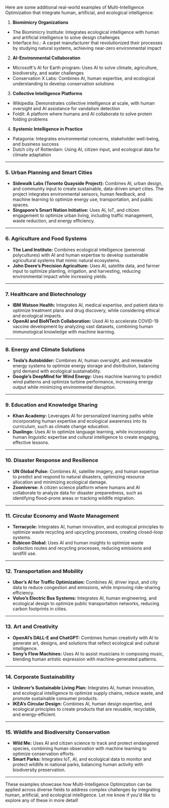 Here are some additional real-world examples of Multi-Intelligence Optimization that integrate human, artificial, and ecological intelligence:

1. **Biomimicry Organizations**
- The Biomimicry Institute: Integrates ecological intelligence with human and artificial intelligence to solve design challenges
- Interface Inc.: A carpet manufacturer that revolutionized their processes by studying natural systems, achieving near-zero environmental impact

2. **AI-Environmental Collaboration**
- Microsoft's AI for Earth program: Uses AI to solve climate, agriculture, biodiversity, and water challenges
- Conservation X Labs: Combines AI, human expertise, and ecological understanding to develop conservation solutions

3. **Collective Intelligence Platforms**
- Wikipedia: Demonstrates collective intelligence at scale, with human oversight and AI assistance for vandalism detection
- Foldit: A platform where humans and AI collaborate to solve protein folding problems

4. **Systemic Intelligence in Practice**
- Patagonia: Integrates environmental concerns, stakeholder well-being, and business success
- Dutch city of Rotterdam: Using AI, citizen input, and ecological data for climate adaptation

---

### 5. **Urban Planning and Smart Cities**
- **Sidewalk Labs (Toronto Quayside Project):** Combines AI, urban design, and community input to create sustainable, data-driven smart cities. The project integrates environmental sensors, human feedback, and machine learning to optimize energy use, transportation, and public spaces.
- **Singapore’s Smart Nation Initiative:** Uses AI, IoT, and citizen engagement to optimize urban living, including traffic management, waste reduction, and energy efficiency.

---

### 6. **Agriculture and Food Systems**
- **The Land Institute:** Combines ecological intelligence (perennial polycultures) with AI and human expertise to develop sustainable agricultural systems that mimic natural ecosystems.
- **John Deere’s Precision Agriculture:** Uses AI, satellite data, and farmer input to optimize planting, irrigation, and harvesting, reducing environmental impact while increasing yields.

---

### 7. **Healthcare and Biotechnology**
- **IBM Watson Health:** Integrates AI, medical expertise, and patient data to optimize treatment plans and drug discovery, while considering ethical and ecological impacts.
- **OpenAI and BioNTech Collaboration:** Used AI to accelerate COVID-19 vaccine development by analyzing vast datasets, combining human immunological knowledge with machine learning.

---

### 8. **Energy and Climate Solutions**
- **Tesla’s Autobidder:** Combines AI, human oversight, and renewable energy systems to optimize energy storage and distribution, balancing grid demand with ecological sustainability.
- **Google’s DeepMind for Wind Energy:** Uses machine learning to predict wind patterns and optimize turbine performance, increasing energy output while minimizing environmental disruption.

---

### 9. **Education and Knowledge Sharing**
- **Khan Academy:** Leverages AI for personalized learning paths while incorporating human expertise and ecological awareness into its curriculum, such as climate change education.
- **Duolingo:** Uses AI to optimize language learning, while incorporating human linguistic expertise and cultural intelligence to create engaging, effective lessons.

---

### 10. **Disaster Response and Resilience**
- **UN Global Pulse:** Combines AI, satellite imagery, and human expertise to predict and respond to natural disasters, optimizing resource allocation and minimizing ecological damage.
- **Zooniverse:** A citizen science platform where humans and AI collaborate to analyze data for disaster preparedness, such as identifying flood-prone areas or tracking wildlife migration.

---

### 11. **Circular Economy and Waste Management**
- **Terracycle:** Integrates AI, human innovation, and ecological principles to optimize waste recycling and upcycling processes, creating closed-loop systems.
- **Rubicon Global:** Uses AI and human insights to optimize waste collection routes and recycling processes, reducing emissions and landfill use.

---

### 12. **Transportation and Mobility**
- **Uber’s AI for Traffic Optimization:** Combines AI, driver input, and city data to reduce congestion and emissions, while improving ride-sharing efficiency.
- **Volvo’s Electric Bus Systems:** Integrates AI, human engineering, and ecological design to optimize public transportation networks, reducing carbon footprints in cities.

---

### 13. **Art and Creativity**
- **OpenAI’s DALL-E and ChatGPT:** Combines human creativity with AI to generate art, designs, and solutions that reflect ecological and cultural intelligence.
- **Sony’s Flow Machines:** Uses AI to assist musicians in composing music, blending human artistic expression with machine-generated patterns.

---

### 14. **Corporate Sustainability**
- **Unilever’s Sustainable Living Plan:** Integrates AI, human innovation, and ecological intelligence to optimize supply chains, reduce waste, and promote sustainable consumer products.
- **IKEA’s Circular Design:** Combines AI, human design expertise, and ecological principles to create products that are reusable, recyclable, and energy-efficient.

---

### 15. **Wildlife and Biodiversity Conservation**
- **Wild Me:** Uses AI and citizen science to track and protect endangered species, combining human observation with machine learning to optimize conservation efforts.
- **Smart Parks:** Integrates IoT, AI, and ecological data to monitor and protect wildlife in national parks, balancing human activity with biodiversity preservation.

---

These examples showcase how Multi-Intelligence Optimization can be applied across diverse fields to address complex challenges by integrating human, artificial, and ecological intelligence. Let me know if you'd like to explore any of these in more detail!

